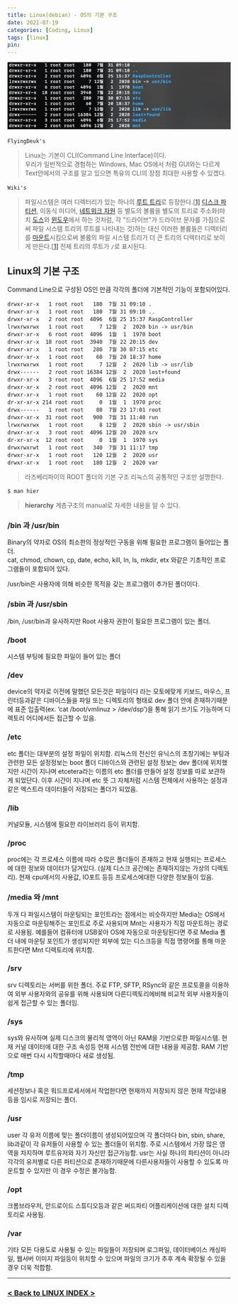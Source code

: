 ```yaml
---
title: Linux(debian) - OS의 기본 구조
date: 2021-07-19
categories: [Coding, Linux]
tags: [linux]
pin:
---
```


![com](/img/coding/linux/tree.jpg)

`FlyingDeuk's`
>Linux는 기본이 CLI(Command Line Interface)이다. <br>우리가 일반적으로 경험하는 Windows, Mac OS에서 처럼 GUI와는 다르게 Text안에서의 구조를 알고 있으면 특유의 CLI의 장점 최대한 사용할 수 있겠다.

`Wiki's`
>파일시스템은 여러 디렉터리가 있는 하나의 [루트 트리](https://ko.wikipedia.org/wiki/나무_그래프)로 등장한다.[[1\]](https://ko.wikipedia.org/wiki/유닉스_파일시스템#cite_note-Ritchie-1) [디스크 파티션](https://ko.wikipedia.org/wiki/디스크_파티션), 이동식 미디어, [네트워크 자원](https://ko.wikipedia.org/wiki/공유_자원) 등 별도의 볼륨을 별도의 트리로 주소화(마치 [도스](https://ko.wikipedia.org/wiki/도스)와 [윈도우](https://ko.wikipedia.org/wiki/마이크로소프트_윈도우)에서 하는 것처럼, 각 "드라이브"가 드라이브 문자를 가짐으로써 파일 시스템 트리의 루트를 나타내는 것)하는 대신 이러한 볼륨들은 디렉터리를 [마운트](https://ko.wikipedia.org/wiki/Mount_(유닉스))시킴으로써 볼륨의 파일 시스템 트리가 더 큰 트리의 디렉터리로 보이게 만든다.[[1\]](https://ko.wikipedia.org/wiki/유닉스_파일시스템#cite_note-Ritchie-1) 전체 트리의 루트가 `/`로 표시된다.

## Linux의 기본 구조

Command Line으로 구성된 OS인 만큼 각각의 폴더에 기본적인 기능이 포함되어있다.

```
drwxr-xr-x   1 root root   180  7월 31 09:10 .
drwxr-xr-x   1 root root   180  7월 31 09:10 ..
drwxr-xr-x   2 root root  4096  6월 25 15:37 RaspController
lrwxrwxrwx   1 root root     7 12월  2  2020 bin -> usr/bin
drwxr-xr-x   6 root root  4096  1월  1  1970 boot
drwxr-xr-x  18 root root  3940  7월 22 20:15 dev
drwxr-xr-x   1 root root   280  7월 30 07:15 etc
drwxr-xr-x   1 root root    60  7월 20 18:37 home
lrwxrwxrwx   1 root root     7 12월  2  2020 lib -> usr/lib
drwx------   2 root root 16384 12월  2  2020 lost+found
drwxr-xr-x   3 root root  4096  6월 25 17:52 media
drwxr-xr-x   2 root root  4096 12월  2  2020 mnt
drwxr-xr-x   1 root root    60 12월 22  2020 opt
dr-xr-xr-x 214 root root     0  1월  1  1970 proc
drwx------   1 root root    80  7월 23 17:01 root
drwxr-xr-x  31 root root   900  7월 31 11:40 run
lrwxrwxrwx   1 root root     8 12월  2  2020 sbin -> usr/sbin
drwxr-xr-x   3 root root  4096 12월 20  2020 srv
dr-xr-xr-x  12 root root     0  1월  1  1970 sys
drwxrwxrwt   1 root root   340  7월 31 11:17 tmp
drwxr-xr-x   1 root root   120 12월  2  2020 usr
drwxr-xr-x   1 root root   180 12월  2  2020 var
```
> 라즈베리파이의 ROOT 폴더의 기본 구조
> 리눅스의 공통적인 구조만 설명한다.

```
$ man hier
```
> **hierarchy** 계층구조의 manual로 자세한 내용을 알 수 있다.

### /bin 과 /usr/bin
Binary의 약자로 OS의 최소한의 정상적인 구동을 위해 필요한 프로그램이 들어있는 폴더.<br> cat, chmod, chown, cp, date, echo, kill, ln, ls, mkdir, etx 와같은 기초적인 프로그램들이 포함되어 있다.

/usr/bin은 사용자에 의해 비슷한 목적을 갖는 프로그램이 추가된 폴더이다.

### /sbin 과 /usr/sbin

/bin, /usr/bin과 유사하지만 Root 사용자 권한이 필요한 프로그램이 있는 폴더.

### /boot

시스템 부팅에 필요한 파일이 들어 있는 폴더

### /dev

device의 약자로 이전에 말했던 모든것은 파일이다 라는 모토에맞게 키보드, 마우스, 프린터등과같은 디바이스들을 파일 또는 디렉토리의 형태로 dev 폴더 안에 존재하기때문에 표준 입출력(ex. ‘cat /boot/vmlinuz > /dev/dsp’)을 통해 읽기 쓰기도 가능하며 디렉토리 어디에서든 접근할 수 있음.

### /etc

etc 폴더는 대부분의 설정 파일이 위치함. 리눅스의 전신인 유닉스의 초창기에는 부팅과 관련한 모든 설정정보는 boot 폴더 디바이스와 관련된 설정 정보는 dev 폴더에 위치했지만 시간이 지나며 etcetera라는 이름의 etc 폴더를 만들어 설정 정보를 따로 보관하게 되었단다. 이후 시간이 지나며 etc 뜻 그 자체처럼 시스템 전체에서 사용하는 설정과 같은 엑스트라 데이터들이 저장되는 폴더가 되었음.

### /lib

커널모듈, 시스템에 필요한 라이브러리 등이 위치함.

### /proc

proc에는 각 프로세스 이름에 따라 수많은 폴더들이 존재하고 현재 실행되는 프로세스에 대한 정보와 데이터가 담겨있다. (실제 디스크 공간에는 존재하지않는 가상의 디렉토리). 현재 cpu에서의 사용값, IO포트 등등 프로세스에대한 다양한 정보들이 있음.

### /media 와 /mnt

두개 다 파일시스템이 마운팅되는 포인트라는 점에서는 비슷하지만 Media는 OS에서 자동으로 마운팅해주는 포인트로 주로 사용되며 Mnt는 사용자가 직접 마운트하는 경로로 사용됨. 예를들어 컴퓨터에 USB꽂아 OS에 자동으로 마운팅된다면 주로 Media 폴더 내에 마운팅 포인트가 생성되지만 외부에 있는 디스크등을 직접 명령어를 통해 마운트한다면 Mnt 디렉토리에 위치함.

### /srv

srv 디렉토리는 서버를 위한 폴더. 주로 FTP, SFTP, RSync와 같은 프로토콜을 이용하여 외부 사용자와의 공유를 위해 사용되며 다른디렉토리에비해 비교적 외부 사용자들이 쉽게 접근할 수 있는 폴더임.

### /sys

sys와 유사하며 실제 디스크의 물리적 영역이 아닌 RAM을 기반으로한 파일시스템. 현재 커널 데이터에 대한 구조 속성등 현재 시스템 전반에 대한 내용을 제공함. RAM 기반으로 매번 다시 시작할때마다 새로 생성됨.

### /tmp

세션정보나 혹은 워드프로세서에서 작업한다면 현재까지 저장되지 않은 현재 작업내용등을 임시로 저장되는 폴더.

### /usr

user 각 유저 이름에 맞는 폴더이름이 생성되어있으며 각 폴더마다 bin, sbin, share, lib과같이 각 유저들이 사용할 수 있는 폴더들이 위치함. 주로 시스템에서 가장 많은 영역을 차지하며 루트유저와 자기 자신만 접근가능함. usr는 사실 하나의 파티션이 아니라 각각의 유저별로 다른 파티션으로 존재하기때문에 다른사용자들이 사용할 수 있도록 마운트할 수 있지만 이 경우 수정은 불가능함.

### /opt

크롬브라우저, 안드로이드 스튜디오등과 같은 써드파티 어플리케이션에 대한 설치 디렉토리로 사용됨.

### /var

기타 모든 다용도로 사용될 수 있는 파일들이 저장되며 로그파일, 데이터베이스 캐싱파일, 웹서버 이미지 파일등이 위치할 수 있으며 파일의 크기가 추후 계속 확장될 수 있을경우 더욱 적합함.


-------------

### [< Back to LINUX INDEX >](/categories/linux/)
